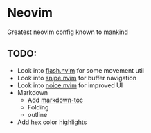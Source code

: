 # Neovim

Greatest neovim config known to mankind

## TODO:

- Look into [flash.nvim](https://github.com/folke/flash.nvim) for some movement util
- Look into [snipe.nvim](https://github.com/leath-dub/snipe.nvim) for buffer navigation
- Look into [noice.nvim](https://github.com/folke/noice.nvim) for improved UI
- Markdown
    - Add [markdown-toc](https://github.com/jonschlinkert/markdown-toc)
    - Folding
    - outline
- Add hex color highlights
